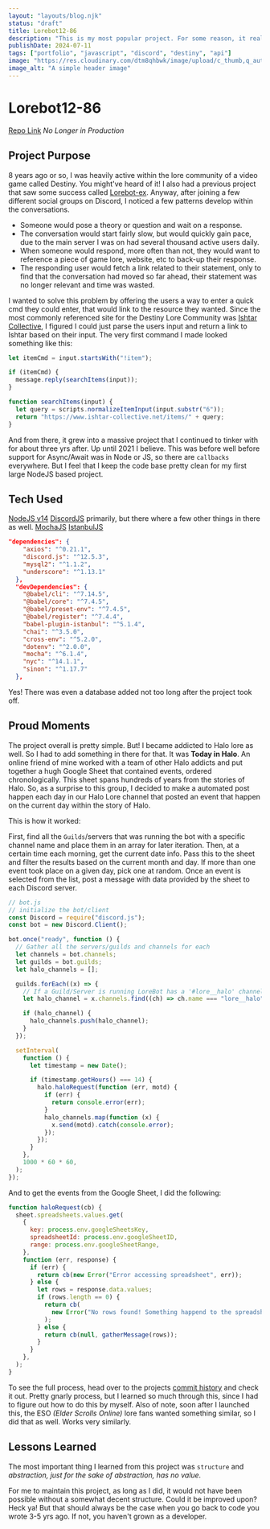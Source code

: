 ```yaml
---
layout: "layouts/blog.njk"
status: "draft"
title: Lorebot12-86
description: "This is my most popular project. For some reason, it really caught on!"
publishDate: 2024-07-11
tags: ["portfolio", "javascript", "discord", "destiny", "api"]
image: "https://res.cloudinary.com/dtm8qhbwk/image/upload/c_thumb,q_auto,g_face,f_auto,w_200/v1635373637/blog/stock/pexels-markus-spiske-2061168_coxasy.jpg"
image_alt: "A simple header image"
---
```


# Lorebot12-86

[Repo Link](https://github.com/unisys12/lorebot12-86) _No Longer in Production_

## Project Purpose

8 years ago or so, I was heavily active within the lore community of a video game called Destiny. You might've heard of it! I also had a previous project that saw some success called [Lorebot-ex](lorebot-ex). Anyway, after joining a few different social groups on Discord, I noticed a few patterns develop within the conversations.

- Someone would pose a theory or question and wait on a response.
- The conversation would start fairly slow, but would quickly gain pace, due to the main server I was on had several thousand active users daily.
- When someone would respond, more often than not, they would want to reference a piece of game lore, website, etc to back-up their response.
- The responding user would fetch a link related to their statement, only to find that the conversation had moved so far ahead, their statement was no longer relevant and time was wasted.

I wanted to solve this problem by offering the users a way to enter a quick cmd they could enter, that would link to the resource they wanted. Since the most commonly referenced site for the Destiny Lore Community was [Ishtar Collective](https://www.ishtar-collective.net), I figured I could just parse the users input and return a link to Ishtar based on their input. The very first command I made looked something like this:

```js
let itemCmd = input.startsWith("!item");

if (itemCmd) {
  message.reply(searchItems(input));
}

function searchItems(input) {
  let query = scripts.normalizeItemInput(input.substr("6"));
  return "https://www.ishtar-collective.net/items/" + query;
}
```

And from there, it grew into a massive project that I continued to tinker with for about three yrs after. Up until 2021 I believe. This was before well before support for Async/Await was in Node or JS, so there are `callbacks` everywhere. But I feel that I keep the code base pretty clean for my first large NodeJS based project.

## Tech Used

[NodeJS v14](https://nodejs.org/en)
[DiscordJS](https://discord.js.org/) primarily, but there where a few other things in there as well.
[MochaJS](https://mochajs.org/)
[IstanbulJS](https://istanbul.js.org/)

```json
"dependencies": {
    "axios": "^0.21.1",
    "discord.js": "^12.5.3",
    "mysql2": "^1.1.2",
    "underscore": "^1.13.1"
  },
  "devDependencies": {
    "@babel/cli": "^7.14.5",
    "@babel/core": "^7.4.5",
    "@babel/preset-env": "^7.4.5",
    "@babel/register": "^7.4.4",
    "babel-plugin-istanbul": "^5.1.4",
    "chai": "^3.5.0",
    "cross-env": "^5.2.0",
    "dotenv": "^2.0.0",
    "mocha": "^6.1.4",
    "nyc": "^14.1.1",
    "sinon": "^1.17.7"
  },
```

Yes! There was even a database added not too long after the project took off.

## Proud Moments

The project overall is pretty simple. But! I became addicted to Halo lore as well. So I had to add something in there for that. It was **Today in Halo**. An online friend of mine worked with a team of other Halo addicts and put together a hugh Google Sheet that contained events, ordered chronologically. This sheet spans hundreds of years from the stories of Halo. So, as a surprise to this group, I decided to make a automated post happen each day in our Halo Lore channel that posted an event that happen on the current day within the story of Halo.

This is how it worked:

First, find all the `Guilds`/servers that was running the bot with a specific channel name and place them in an array for later iteration. Then, at a certain time each morning, get the current date info. Pass this to the sheet and filter the results based on the current month and day. If more than one event took place on a given day, pick one at random. Once an event is selected from the list, post a message with data provided by the sheet to each Discord server.

```js
// bot.js
// initialize the bot/client
const Discord = require("discord.js");
const bot = new Discord.Client();

bot.once("ready", function () {
  // Gather all the servers/guilds and channels for each
  let channels = bot.channels;
  let guilds = bot.guilds;
  let halo_channels = [];

  guilds.forEach((x) => {
    // If a Guild/Server is running LoreBot has a '#lore__halo' channel, add it
    let halo_channel = x.channels.find((ch) => ch.name === "lore__halo");

    if (halo_channel) {
      halo_channels.push(halo_channel);
    }
  });

  setInterval(
    function () {
      let timestamp = new Date();

      if (timestamp.getHours() === 14) {
        halo.haloRequest(function (err, motd) {
          if (err) {
            return console.error(err);
          }
          halo_channels.map(function (x) {
            x.send(motd).catch(console.error);
          });
        });
      }
    },
    1000 * 60 * 60,
  );
});
```

And to get the events from the Google Sheet, I did the following:

```js
function haloRequest(cb) {
  sheet.spreadsheets.values.get(
    {
      key: process.env.googleSheetsKey,
      spreadsheetId: process.env.googleSheetID,
      range: process.env.googleSheetRange,
    },
    function (err, response) {
      if (err) {
        return cb(new Error("Error accessing spreadsheet", err));
      } else {
        let rows = response.data.values;
        if (rows.length == 0) {
          return cb(
            new Error("No rows found! Something happend to the spreadsheet!!"),
          );
        } else {
          return cb(null, gatherMessage(rows));
        }
      }
    },
  );
}
```

To see the full process, head over to the projects [commit history](https://github.com/unisys12/lorebot12-86/commit/3af05d167f34cf0209f0e25395ffc77deae49715) and check it out. Pretty gnarly process, but I learned so much through this, since I had to figure out how to do this by myself. Also of note, soon after I launched this, the ESO _(Elder Scrolls Online)_ lore fans wanted something similar, so I did that as well. Works very similarly.

## Lessons Learned

The most important thing I learned from this project was `structure` and _abstraction, just for the sake of abstraction, has no value._

For me to maintain this project, as long as I did, it would not have been possible without a somewhat decent structure. Could it be improved upon? Heck ya! But that should always be the case when you go back to code you wrote 3-5 yrs ago. If not, you haven't grown as a developer.
